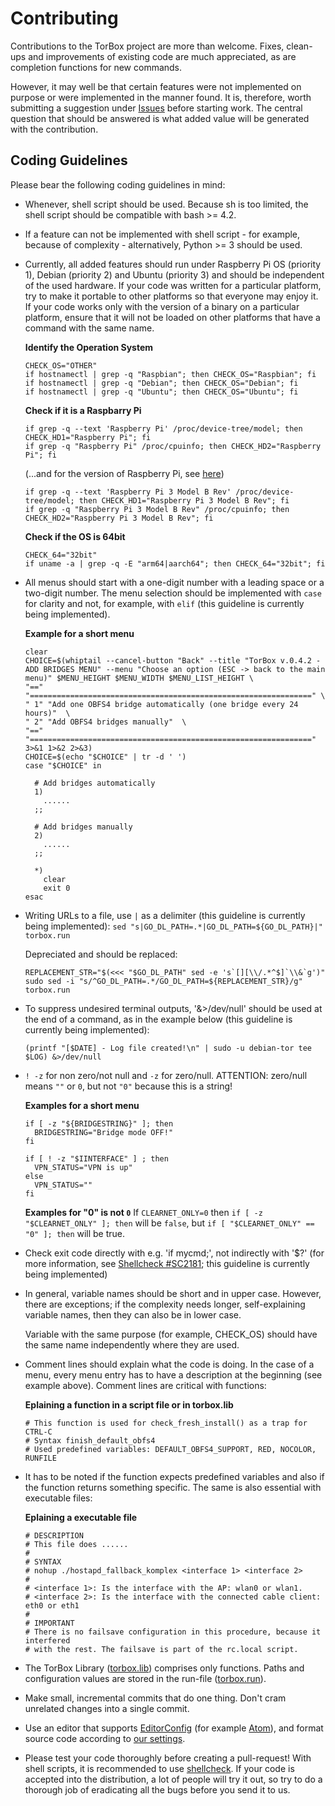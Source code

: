 # Contributing

Contributions to the TorBox project are more than welcome. Fixes, clean-ups and improvements of existing code are much appreciated, as are completion functions for new commands.

However, it may well be that certain features were not implemented on purpose or were implemented in the manner found. It is, therefore, worth submitting a suggestion under [Issues](https://github.com/radio24/TorBox/issues) before starting work. The central question that should be answered is what added value will be generated with the contribution.

## Coding Guidelines
Please bear the following coding guidelines in mind:
- Whenever, shell script should be used. Because sh is too limited, the shell script should be compatible with bash >= 4.2.

- If a feature can not be implemented with shell script - for example, because of complexity - alternatively, Python >= 3 should be used.

- Currently, all added features should run under Raspberry Pi OS (priority 1), Debian (priority 2) and Ubuntu (priority 3) and should be independent of the used hardware. If your code was written for a particular platform, try to make it portable to other platforms so that everyone may enjoy it. If your code works only with the version of a binary on a particular platform, ensure that it will not be loaded on other platforms that have a command with the same name.

  **Identify the Operation System**
  ```shell
  CHECK_OS="OTHER"
  if hostnamectl | grep -q "Raspbian"; then CHECK_OS="Raspbian"; fi
  if hostnamectl | grep -q "Debian"; then CHECK_OS="Debian"; fi
  if hostnamectl | grep -q "Ubuntu"; then CHECK_OS="Ubuntu"; fi
  ```

  **Check if it is a Raspbarry Pi**
  ```shell
  if grep -q --text 'Raspberry Pi' /proc/device-tree/model; then CHECK_HD1="Raspberry Pi"; fi
  if grep -q "Raspberry Pi" /proc/cpuinfo; then CHECK_HD2="Raspberry Pi"; fi
  ```

  (...and for the version of Raspberry Pi, see [here](https://gist.github.com/jperkin/c37a574379ef71e339361954be96be12))
  ```shell
  if grep -q --text 'Raspberry Pi 3 Model B Rev' /proc/device-tree/model; then CHECK_HD1="Raspberry Pi 3 Model B Rev"; fi
  if grep -q "Raspberry Pi 3 Model B Rev" /proc/cpuinfo; then CHECK_HD2="Raspberry Pi 3 Model B Rev"; fi
  ```

  **Check if the OS is 64bit**
  ```shell
  CHECK_64="32bit"
  if uname -a | grep -q -E "arm64|aarch64"; then CHECK_64="32bit"; fi
  ```

- All menus should start with a one-digit number with a leading space or a two-digit number. The menu selection should be implemented with `case` for clarity and not, for example, with `elif` (this guideline is currently being implemented).

  **Example for a short menu**
  ```shell
  clear
  CHOICE=$(whiptail --cancel-button "Back" --title "TorBox v.0.4.2 - ADD BRIDGES MENU" --menu "Choose an option (ESC -> back to the main menu)" $MENU_HEIGHT $MENU_WIDTH $MENU_LIST_HEIGHT \
  "==" "===============================================================" \
  " 1" "Add one OBFS4 bridge automatically (one bridge every 24 hours)"  \
  " 2" "Add OBFS4 bridges manually"  \
  "==" "===============================================================" 3>&1 1>&2 2>&3)
  CHOICE=$(echo "$CHOICE" | tr -d ' ')
  case "$CHOICE" in

    # Add bridges automatically
    1)
      ......
    ;;

    # Add bridges manually
    2)
      ......
    ;;

    *)
      clear
      exit 0
  esac
  ```

- Writing URLs to a file, use `|` as a delimiter (this guideline is currently being implemented):
  `sed "s|GO_DL_PATH=.*|GO_DL_PATH=${GO_DL_PATH}|" torbox.run`

  Depreciated and should be replaced:
  ```shell
  REPLACEMENT_STR="$(<<< "$GO_DL_PATH" sed -e 's`[][\\/.*^$]`\\&`g')"
  sudo sed -i "s/^GO_DL_PATH=.*/GO_DL_PATH=${REPLACEMENT_STR}/g" torbox.run
  ```  

- To suppress undesired terminal outputs, '&>/dev/null' should be used at the end of a command, as in the example below (this guideline is currently being implemented):

  ```shell
  (printf "[$DATE] - Log file created!\n" | sudo -u debian-tor tee $LOG) &>/dev/null
  ```

- `! -z` for non zero/not null and `-z` for zero/null. ATTENTION: zero/null means `""` or `0`, but not `"0"` because this is a string!

  **Examples for a short menu**
  ```shell
  if [ -z "${BRIDGESTRING}" ]; then
    BRIDGESTRING="Bridge mode OFF!"
  fi

  if [ ! -z "$IINTERFACE" ] ; then
    VPN_STATUS="VPN is up"
  else
    VPN_STATUS=""
  fi
  ```

  **Examples for "0" is not `0`**
  If `CLEARNET_ONLY=0` then `if [ -z "$CLEARNET_ONLY" ]; then` will be `false`, but `if [ "$CLEARNET_ONLY" == "0" ]; then` will be true.


- Check exit code directly with e.g. 'if mycmd;', not indirectly with '$?' (for more information, see [Shellcheck #SC2181](https://github.com/koalaman/shellcheck/wiki/SC2181); this guideline is currently being implemented)

- In general, variable names should be short and in upper case. However, there are exceptions; if the complexity needs longer, self-explaining variable names, then they can also be in lower case.

  Variable with the same purpose (for example, CHECK_OS) should have the same name independently where they are used.

- Comment lines should explain what the code is doing. In the case of a menu, every menu entry has to have a description at the beginning (see example above). Comment lines are critical with functions:

  **Eplaining a function in a script file or in torbox.lib**
  ```shell
  # This function is used for check_fresh_install() as a trap for CTRL-C
  # Syntax finish_default_obfs4
  # Used predefined variables: DEFAULT_OBFS4_SUPPORT, RED, NOCOLOR, RUNFILE
  ```

- It has to be noted if the function expects predefined variables and also if the function returns something specific. The same is also essential with executable files:

  **Eplaining a executable file**
  ```shell
  # DESCRIPTION
  # This file does ......
  #
  # SYNTAX
  # nohup ./hostapd_fallback_komplex <interface 1> <interface 2>
  #
  # <interface 1>: Is the interface with the AP: wlan0 or wlan1.
  # <interface 2>: Is the interface with the connected cable client: eth0 or eth1
  #
  # IMPORTANT
  # There is no failsave configuration in this procedure, because it interfered
  # with the rest. The failsave is part of the rc.local script.
  ```

- The TorBox Library ([torbox.lib](https://github.com/radio24/TorBox/blob/master/lib/torbox.lib)) comprises only functions. Paths and configuration values are stored in the run-file ([torbox.run](https://github.com/radio24/TorBox/blob/master/run/torbox.run)).

- Make small, incremental commits that do one thing. Don't cram unrelated changes into a single commit.

- Use an editor that supports [EditorConfig](https://editorconfig.org/) (for example [Atom](https://atom.io)), and format source code according to [our settings](https://editorconfig.org/).

- Please test your code thoroughly before creating a pull-request! With shell scripts, it is recommended to use [shellcheck](https://github.com/koalaman/shellcheck). If your code is accepted into the distribution, a lot of people will try it out, so try to do a thorough job of eradicating all the bugs before you send it to us.
